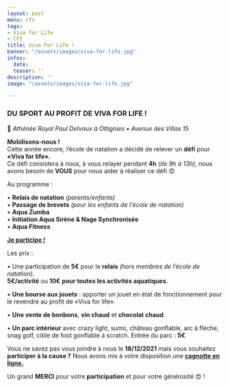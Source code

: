 ```yaml
---
layout: post
menu: cfs
tags:
- Viva for Life
- CFS
title: Viva For Life !
banner: "/assets/images/viva-for-life.jpg"
infos:
  date: 
  teaser: ''
description: ''
image: "/assets/images/viva-for-life.jpg"

---
```

### **DU SPORT AU PROFIT DE VIVA FOR LIFE !**

📍 _Athénée Royal Paul Delvaux à Ottignies • Avenue des Villas 15_

**Mobilisons-nous !**  
Cette année encore, l’école de natation a décidé de relever un **défi** pour **«Viva for life».**  
Ce défi consistera à nous, à vous relayer pendant **4h** _(de 9h à 13h)_, nous avons besoin de **VOUS** pour nous aider à réaliser ce défi 😍

Au programme :

• **Relais de natation** _(parents/enfants)_  
• **Passage de brevets** _(pour les enfants de l'école de natation)_  
• **Aqua Zumba**  
• **Initiation Aqua Sirène & Nage Synchronisée**  
• **Aqua Fitness**

[**Je participe !**](https://www.facebook.com/events/591882408806606/?ref=newsfeed "Participer au Viva For Life")

Les prix :

• Une participation de **5€** pour le **relais** _(hors membres de l’école de natation)._  
**5€/activité** ou **10€** **pour toutes les activités aquatiques.**

• **Une bourse aux jouets** : apporter un jouet en état de fonctionnement pour le revendre au profit de «Viva for life».

• **Une vente de bonbons**, **vin chaud** et **chocolat chaud**.

• **Un parc intérieur** avec crazy light, sumo, château gonflable, arc à flèche, snag golf, cible de foot gonflable à scratch. Entrée du parc : **5€**

Vous ne savez pas vous joindre à nous le **18/12/2021** mais vous souhaitez **participer à la cause ?** Nous avons mis à votre disposition une [**cagnotte en ligne.**](https://agir.vivaforlife.be/projects/5h-de-natation-ecole-de-natation-du-cfs?fbclid=IwAR2k7jGYu4_HWQgDOc1CCCov2z_L3nd7ERC8GwcvfSFXlbXpmxUIIa5Jjdo "Viva For Life CFS")

Un grand **MERCI** pour votre **participation** et pour votre générosité 😍 !